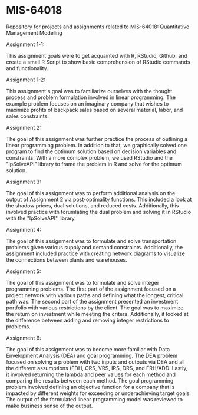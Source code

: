 # MIS-64018
Repository for projects and assignments related to MIS-64018: Quantitative Management Modeling

Assignment 1-1:

This assignment goals were to get acquainted with R, RStudio, Github, and create a small R Script to show basic comprehension of RStudio commands and functionality.

Assignment 1-2:

This assignment's goal was to familiarize ourselves with the thought process and problem formulation involved in linear programming. The example problem focuses on an imaginary company that wishes to maximize profits of backpack sales based on several material, labor, and sales constraints.

Assignment 2:

The goal of this assignment was further practice the process of outlining a linear programming problem. In addition to that, we graphically solved one program to find the optimum solution based on decision variables and constraints. With a more complex problem, we used RStudio and the "lpSolveAPI" library to frame the problem in R and solve for the optimum solution.

Assignment 3:

The goal of this assignment was to perform additional analysis on the output of Assignment 2 via post-optimality functions. This included a look at the shadow prices, dual solutions, and reduced costs. Additionally, this involved practice with forumlating the dual problem and solving it in RStudio with the "lpSolveAPI" library.

Assignment 4:

The goal of this assignment was to formulate and solve transportation problems given various supply and demand constraints. Additionally, the assignment included practice with creating network diagrams to visualize the connections between plants and warehouses.

Assignment 5:

The goal of this assignment was to formulate and solve integer programming problems. The first part of the assignment focused on a project network with various paths and defining what the longest, critical path was. The second part of the assignment presented an investment portfolio with various restrictions by the client. The goal was to maximize the return on investment while meeting the critera. Additionally, it looked at the difference between adding and removing integer restrictions to problems.

Assignment 6:

The goal of this assignment was to become more familiar with Data Envelopment Analysis (DEA) and goal programming. The DEA problem focused on solving a problem with two inputs and outputs via DEA and all the different assumptions (FDH, CRS, VRS, IRS, DRS, and FRH/ADD. Lastly, it involved returning the lambda and peer values for each method and comparing the results between each method. The goal programming problem involved defining an objective function for a company that is impacted by different weights for exceeding or underachieving target goals. The output of the formulated linear programming model was reviewed to make business sense of the output.
